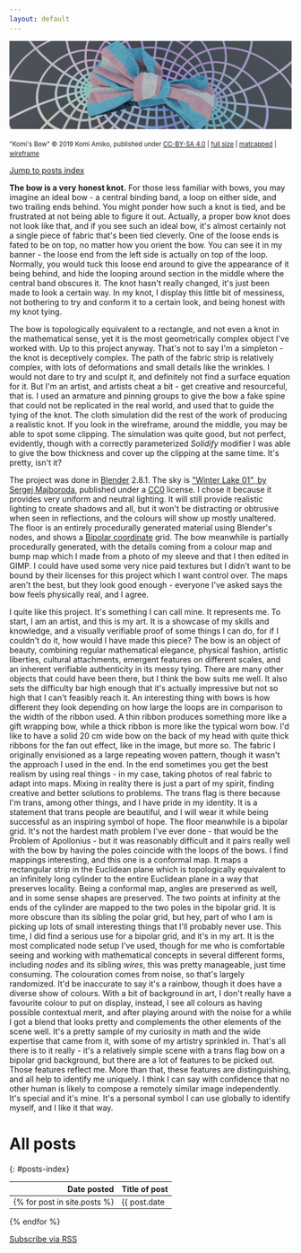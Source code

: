 ```yaml
---
layout: default
---
```


![A realistic wide fabric bow knot with a transgender flag pattern, laying on an abstract bipolar coordinate grid floor with smooth metallic grid lines](/assets/komi-icon-2019-bow/banner-halfsize.png)

<span style="font-size:80%;">"Komi's Bow" © 2019 Komi Amiko, published under [CC-BY-SA 4.0](https://creativecommons.org/licenses/by-sa/4.0/) | [full size](/assets/komi-icon-2019-bow/regular.png) | [matcapped](/assets/komi-icon-2019-bow/matcap.png) | [wireframe](/assets/komi-icon-2019-bow/wireframe.png)</span>

[Jump to posts index](#posts-index)

**The bow is a very honest knot.**
For those less familiar with bows, you may imagine an ideal bow - a central binding band, a loop on either side, and two trailing ends behind.
You might ponder how such a knot is tied, and be frustrated at not being able to figure it out.
Actually, a proper bow knot does not look like that, and if you see such an ideal bow, it's almost certainly not a single piece of fabric that's been tied cleverly.
One of the loose ends is fated to be on top, no matter how you orient the bow.
You can see it in my banner - the loose end from the left side is actually on top of the loop.
Normally, you would tuck this loose end around to give the appearance of it being behind, and hide the looping around section in the middle where the central band obscures it.
The knot hasn't really changed, it's just been made to look a certain way.
In my knot, I display this little bit of messiness, not bothering to try and conform it to a certain look, and being honest with my knot tying.

The bow is topologically equivalent to a rectangle, and not even a knot in the mathematical sense, yet it is the most geometrically complex object I've worked with.
Up to this project anyway.
That's not to say I'm a simpleton - the knot is deceptively complex.
The path of the fabric strip is relatively complex, with lots of deformations and small details like the wrinkles.
I would not dare to try and sculpt it, and definitely not find a surface equation for it.
But I'm an artist, and artists cheat a bit - get creative and resourceful, that is.
I used an armature and pinning groups to give the bow a fake spine that could not be replicated in the real world, and used that to guide the tying of the knot.
The cloth simulation did the rest of the work of producing a realistic knot.
If you look in the wireframe, around the middle, you may be able to spot some clipping.
The simulation was quite good, but not perfect, evidently, though with a correctly parameterized *Solidify* modifier I was able to give the bow thickness and cover up the clipping at the same time.
It's pretty, isn't it?

The project was done in [Blender](https://www.blender.org) 2.8.1.
The sky is ["Winter Lake 01", by Sergej Majboroda](https://hdrihaven.com/hdri/?c=skies&h=winter_lake_01), published under a [CC0](https://creativecommons.org/publicdomain/zero/1.0/) license.
I chose it because it provides very uniform and neutral lighting.
It will still provide realistic lighting to create shadows and all, but it won't be distracting or obtrusive when seen in reflections, and the colours will show up mostly unaltered.
The floor is an entirely procedurally generated material using Blender's nodes, and shows a [Bipolar coordinate](https://en.wikipedia.org/wiki/Bipolar_coordinates) grid.
The bow meanwhile is partially procedurally generated, with the details coming from a colour map and bump map which I made from a photo of my sleeve and that I then edited in GIMP.
I could have used some very nice paid textures but I didn't want to be bound by their licenses for this project which I want control over.
The maps aren't the best, but they look good enough - everyone I've asked says the bow feels physically real, and I agree.

I quite like this project.
It's something I can call mine.
It represents me.
To start, I am an artist, and this is my art.
It is a showcase of my skills and knowledge, and a visually verifiable proof of some things I can do, for if I couldn't do it, how would I have made this piece?
The bow is an object of beauty, combining regular mathematical elegance, physical fashion, artistic liberties, cultural attachments, emergent features on different scales, and an inherent verifiable authenticity in its messy tying.
There are many other objects that could have been there, but I think the bow suits me well.
It also sets the difficulty bar high enough that it's actually impressive but not so high that I can't feasibly reach it.
An interesting thing with bows is how different they look depending on how large the loops are in comparison to the width of the ribbon used.
A thin ribbon produces something more like a gift wrapping bow, while a thick ribbon is more like the typical worn bow.
I'd like to have a solid 20 cm wide bow on the back of my head with quite thick ribbons for the fan out effect, like in the image, but more so.
The fabric I originally envisioned as a large repeating woven pattern, though it wasn't the approach I used in the end.
In the end sometimes you get the best realism by using real things - in my case, taking photos of real fabric to adapt into maps.
Mixing in reality there is just a part of my spirit, finding creative and better solutions to problems.
The trans flag is there because I'm trans, among other things, and I have pride in my identity.
It is a statement that trans people are beautiful, and I will wear it while being successful as an inspiring symbol of hope.
The floor meanwhile is a bipolar grid.
It's not the hardest math problem I've ever done - that would be the Problem of Apollonius - but it was reasonably difficult and it pairs really well with the bow by having the poles coincide with the loops of the bows.
I find mappings interesting, and this one is a conformal map.
It maps a rectangular strip in the Euclidean plane which is topologically equivalent to an infinitely long cylinder to the entire Euclidean plane in a way that preserves locality.
Being a conformal map, angles are preserved as well, and in some sense shapes are preserved.
The two points at infinity at the ends of the cylinder are mapped to the two poles in the bipolar grid.
It is more obscure than its sibling the polar grid, but hey, part of who I am is picking up lots of small interesting things that I'll probably never use.
This time, I did find a serious use for a bipolar grid, and it's in my art.
It is the most complicated node setup I've used, though for me who is comfortable seeing and working with mathematical concepts in several different forms, including *nodes* and its sibling *wires*, this was pretty manageable, just time consuming.
The colouration comes from noise, so that's largely randomized.
It'd be inaccurate to say it's a rainbow, though it does have a diverse show of colours.
With a bit of background in art, I don't really have a favourite colour to put on display, instead, I see all colours as having possible contextual merit, and after playing around with the noise for a while I got a blend that looks pretty and complements the other elements of the scene well.
It's a pretty sample of my curiosity in math and the wide expertise that came from it, with some of my artistry sprinkled in.
That's all there is to it really - it's a relatively simple scene with a trans flag bow on a bipolar grid background, but there are a lot of features to be picked out.
Those features reflect me.
More than that, these features are distinguishing, and all help to identify me uniquely.
I think I can say with confidence that no other human is likely to compose a remotely similar image independently.
It's special and it's mine.
It's a personal symbol I can use globally to identify myself, and I like it that way.

# All posts
{: #posts-index}

| Date posted | Title of post |
|--:|:--|
{% for post in site.posts %} | {{ post.date | date: "%Y-%m-%d" }} | [{{ post.title }}]({{ post.url }}) |
{% endfor %}

[Subscribe via RSS](/feed.xml)

